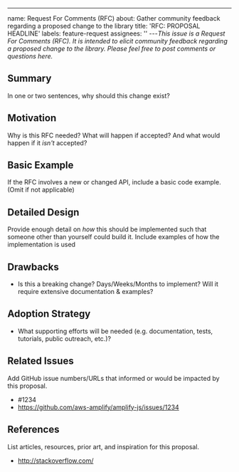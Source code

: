 ---

name: Request For Comments (RFC)
about: Gather community feedback regarding a proposed change to the library
title: 'RFC: PROPOSAL HEADLINE'
labels: feature-request
assignees: ''
---_This issue is a Request For Comments (RFC). It is intended to elicit community feedback regarding a proposed change to the library. Please feel free to post comments or questions here._

## Summary

In one or two sentences, why should this change exist?

## Motivation

Why is this RFC needed? What will happen if accepted? And what would happen if it _isn't_ accepted?

## Basic Example

If the RFC involves a new or changed API, include a basic code example. (Omit if not applicable)

## Detailed Design

Provide enough detail on _how_ this should be implemented such that someone other than yourself could build it.
Include examples of how the implementation is used

## Drawbacks

- Is this a breaking change? Days/Weeks/Months to implement? Will it require extensive documentation & examples?

## Adoption Strategy

- What supporting efforts will be needed (e.g. documentation, tests, tutorials, public outreach, etc.)?

## Related Issues

Add GitHub issue numbers/URLs that informed or would be impacted by this proposal.

- #1234
- https://github.com/aws-amplify/amplify-js/issues/1234

## References

List articles, resources, prior art, and inspiration for this proposal.

- http://stackoverflow.com/
